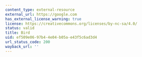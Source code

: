 ```yaml
---
content_type: external-resource
external_url: https://google.com
has_external_license_warning: true
license: https://creativecommons.org/licenses/by-nc-sa/4.0/
status: valid
title: Bird
uid: ef509e06-97b4-4e04-b05a-e43f5c6ad3d4
url_status_code: 200
wayback_url: ''
---
```

